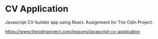 # CV Application

Javascript CV-builder app using React. Assignment for The Odin Project.

https://www.theodinproject.com/lessons/javascript-cv-application
